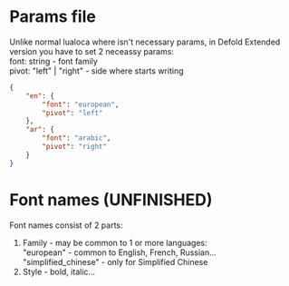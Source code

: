 # Params file
Unlike normal lualoca where isn't necessary params, in Defold Extended version you have to set 2 neceassy params:\
font: string - font family\
pivot: "left" | "right" - side where starts writing
```json
{
	"en": {
		"font": "european",
		"pivot": "left"
	},
	"ar": {
		"font": "arabic",
		"pivot": "right"
	}
}
```

# Font names (UNFINISHED)
Font names consist of 2 parts:
1. Family - may be common to 1 or more languages:\
	"european" - common to English, French, Russian...\
	"simplified_chinese" - only for Simplified Chinese
2. Style - bold, italic...
